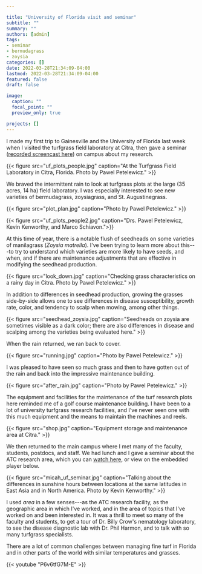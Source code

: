 ```yaml
---

title: "University of Florida visit and seminar"
subtitle: ""
summary: ""
authors: [admin]
tags: 
- seminar
- bermudagrass
- zoysia
categories: []
date: 2022-03-28T21:34:09-04:00
lastmod: 2022-03-28T21:34:09-04:00
featured: false
draft: false

image:
  caption: ""
  focal_point: ""
  preview_only: true

projects: []
---
```


I made my first trip to Gainesville and the University of Florida last week when I visited the turfgrass field laboratory at Citra, then gave a seminar ([recorded screencast here](https://youtu.be/P6v6tfG7M-E)) on campus about my research.

{{< figure src="uf_plots_people.jpg" caption="At the Turfgrass Field Laboratory in Citra, Florida. Photo by Pawel Petelewicz." >}}

We braved the intermittent rain to look at turfgrass plots at the large (35 acres, 14 ha) field laboratory. I was especially interested to see new varieties of bermudagrass, zoysiagrass, and St. Augustinegrass.

{{< figure src="plot_plan.jpg" caption="Photo by Pawel Petelewicz." >}}

{{< figure src="uf_plots_people2.jpg" caption="Drs. Pawel Petelewicz, Kevin Kenworthy, and Marco Schiavon.">}}

At this time of year, there is a notable flush of seedheads on some varieties of manilagrass (*Zoysia matrella*). I've been trying to learn more about this---to try to understand which varieties are more likely to have seeds, and when, and if there are maintenance adjustments that are effective in modifying the seedhead production.

{{< figure src="look_down.jpg" caption="Checking grass characteristics on a rainy day in Citra. Photo by Pawel Petelewicz." >}}

In addition to differences in seedhead production, growing the grasses side-by-side allows one to see differences in disease susceptibility, growth rate, color, and tendency to scalp when mowing, among other things.

{{< figure src="seedhead_zoysia.jpg" caption="Seedheads on zoysia are sometimes visible as a dark color; there are also differences in disease and scalping among the varieties being evaluated here." >}}

When the rain returned, we ran back to cover.

{{< figure src="running.jpg" caption="Photo by Pawel Petelewicz." >}}

I was pleased to have seen so much grass and then to have gotten out of the rain and back into the impressive maintenance building.

{{< figure src="after_rain.jpg" caption="Photo by Pawel Petelewicz." >}}

The equipment and facilities for the maintenance of the turf research plots here reminded me of a golf course maintenance building. I have been to a lot of university turfgrass research facilities, and I've never seen one with this much equipment and the means to maintain the machines and reels.

{{< figure src="shop.jpg" caption="Equipment storage and maintenance area at Citra." >}}

We then returned to the main campus where I met many of the faculty, students, postdocs, and staff. We had lunch and I gave a seminar about the ATC research area, which you can [watch here](https://youtu.be/P6v6tfG7M-E), or view on the embedded player below.

{{< figure src="micah_uf_seminar.jpg" caption="Talking about the differences in sunshine hours between locations at the same latitudes in East Asia and in North America. Photo by Kevin Kenworthy." >}}

I used *area* in a few senses---as the ATC research facility, as the geographic area in which I've worked, and in the area of topics that I've worked on and been interested in. It was a thrill to meet so many of the faculty and students, to get a tour of Dr. Billy Crow's nematology laboratory, to see the disease diagnostic lab with Dr. Phil Harmon, and to talk with so many turfgrass specialists. 

There are a lot of common challenges between managing fine turf in Florida and in other parts of the world with similar temperatures and grasses. 

{{< youtube "P6v6tfG7M-E" >}}

